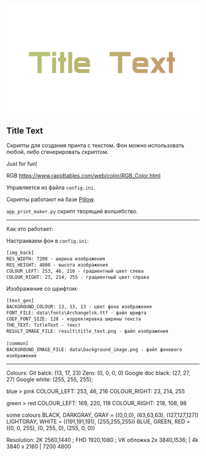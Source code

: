 ![](data/readme_title_text.png)

## Title Text

Скрипты для создания принта с текстом. Фон можно использовать любой, либо сгенерировать скриптом.

Just for fun!

RGB https://www.rapidtables.com/web/color/RGB_Color.html

Управляется из файла `config.ini`.

Скрипты работают на базе [Pillow](https://pypi.org/project/Pillow/).

`app_print_maker.py` скрипт творящий волшебство.

---

Как это работает:

Настраиваем фон в `config.ini`:
```
[img_back]
RES_WIDTH: 7200 - ширина изображения
RES_HEIGHT: 4800 - высота изображения
COLOUR_LEFT: 253, 46, 216 - градиентный цвет слева
COLOUR_RIGHT: 23, 214, 255 - градиентный цвет справа
```

Изображение со шрифтом:
```
[text_gen]
BACKGROUND_COLOUR: 13, 13, 13 - цвет фона изображения
FONT_FILE: data\fonts\Archangelsk.ttf - файл шрифта
COEF_FONT_SIZE: 128 - корректировка ширины текста
THE_TEXT: TitleText - текст
RESULT_IMAGE_FILE: result\title_text.png - файл изображения

[common]
BACKGROUND_IMAGE_FILE: data\background_image.png - файл фонового изображения
```

---

Colours: Git balck: (13, 17, 23) Zero: (0, 0, 0, 0) Google doc black: (27, 27, 27) Google white: (255, 255, 255); 

blue > pink
COLOUR_LEFT: 253, 46, 216
COLOUR_RIGHT: 23, 214, 255

green > red
COLOUR_LEFT: 169, 220, 118
COLOUR_RIGHT: 218, 108, 98

some colours
BLACK, DARKGRAY, GRAY = ((0,0,0), (63,63,63), (127,127,127))
LIGHTGRAY, WHITE = ((191,191,191), (255,255,255))
BLUE, GREEN, RED = ((0, 0, 255), (0, 255, 0), (255, 0, 0))

Resolution: 2K 2560,1440 ; FHD 1920,1080 ; VK обложка 2х 3840,1536; | 4k 3840 x 2160 | 7200 4800
